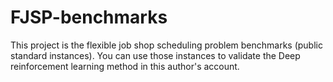 # FJSP-benchmarks

This project is the flexible job shop scheduling problem benchmarks (public standard instances). You can use those instances to validate the Deep reinforcement learning method in this author's account.
